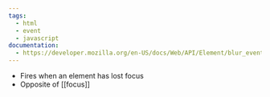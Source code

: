 ```yaml
---
tags:
  - html
  - event
  - javascript
documentation:
  - https://developer.mozilla.org/en-US/docs/Web/API/Element/blur_event
---
```

- Fires when an element has lost focus
- Opposite of [[focus]]
